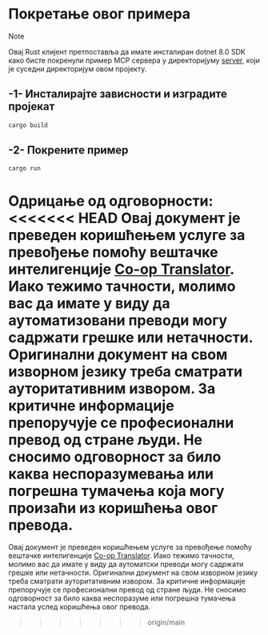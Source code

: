 <!--
CO_OP_TRANSLATOR_METADATA:
{
  "original_hash": "e3813a6ea19657d0cff0c2d1a1ffd324",
<<<<<<< HEAD
  "translation_date": "2025-08-18T23:47:02+00:00",
=======
  "translation_date": "2025-08-18T19:07:22+00:00",
>>>>>>> origin/main
  "source_file": "03-GettingStarted/02-client/solution/rust/README.md",
  "language_code": "sr"
}
-->
# Покретање овог примера

> [!NOTE]
> Овај Rust клијент претпоставља да имате инсталиран dotnet 8.0 SDK како бисте покренули пример MCP сервера у директоријуму [server](../../../../../../03-GettingStarted/02-client/solution/server), који је суседни директоријум овом пројекту.

## -1- Инсталирајте зависности и изградите пројекат

```bash
cargo build
```

## -2- Покрените пример

```bash
cargo run
```

**Одрицање од одговорности**:  
<<<<<<< HEAD
Овај документ је преведен коришћењем услуге за превођење помоћу вештачке интелигенције [Co-op Translator](https://github.com/Azure/co-op-translator). Иако тежимо тачности, молимо вас да имате у виду да аутоматизовани преводи могу садржати грешке или нетачности. Оригинални документ на свом изворном језику треба сматрати ауторитативним извором. За критичне информације препоручује се професионални превод од стране људи. Не сносимо одговорност за било каква неспоразумевања или погрешна тумачења која могу произаћи из коришћења овог превода.
=======
Овај документ је преведен коришћењем услуге за превођење помоћу вештачке интелигенције [Co-op Translator](https://github.com/Azure/co-op-translator). Иако тежимо тачности, молимо вас да имате у виду да аутоматски преводи могу садржати грешке или нетачности. Оригинални документ на свом изворном језику треба сматрати ауторитативним извором. За критичне информације препоручује се професионални превод од стране људи. Не сносимо одговорност за било каква неспоразумe или погрешна тумачења настала услед коришћења овог превода.
>>>>>>> origin/main
